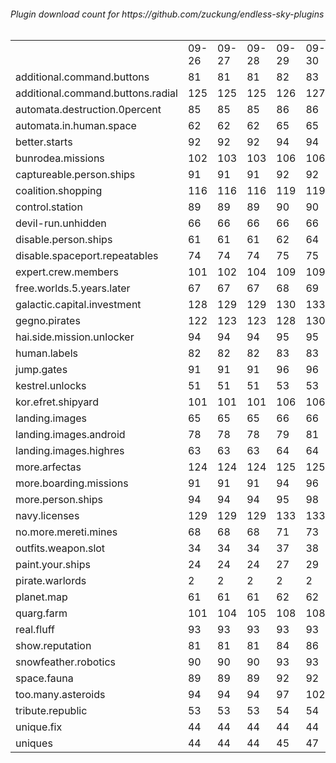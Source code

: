 <h6>Plugin download count for https://github.com/zuckung/endless-sky-plugins<br>
<br>
<table>
	<tr>
		<td></td>
		<td>09-26</td>
		<td>09-27</td>
		<td>09-28</td>
		<td>09-29</td>
		<td>09-30</td>
		<td>10-01</td>
		<td>10-02</td>
		<td>today +</td>
	</tr>
	<tr>
		<td>additional.command.buttons</td>
		<td>81</td>
		<td>81</td>
		<td>81</td>
		<td>82</td>
		<td>83</td>
		<td>84</td>
		<td>84</td>
		<td></td>
	</tr>
	<tr>
		<td>additional.command.buttons.radial</td>
		<td>125</td>
		<td>125</td>
		<td>125</td>
		<td>126</td>
		<td>127</td>
		<td>127</td>
		<td>128</td>
		<td>+ 1</td>
	</tr>
	<tr>
		<td>automata.destruction.0percent</td>
		<td>85</td>
		<td>85</td>
		<td>85</td>
		<td>86</td>
		<td>86</td>
		<td>86</td>
		<td>86</td>
		<td></td>
	</tr>
	<tr>
		<td>automata.in.human.space</td>
		<td>62</td>
		<td>62</td>
		<td>62</td>
		<td>65</td>
		<td>65</td>
		<td>65</td>
		<td>65</td>
		<td></td>
	</tr>
	<tr>
		<td>better.starts</td>
		<td>92</td>
		<td>92</td>
		<td>92</td>
		<td>94</td>
		<td>94</td>
		<td>94</td>
		<td>94</td>
		<td></td>
	</tr>
	<tr>
		<td>bunrodea.missions</td>
		<td>102</td>
		<td>103</td>
		<td>103</td>
		<td>106</td>
		<td>106</td>
		<td>106</td>
		<td>106</td>
		<td></td>
	</tr>
	<tr>
		<td>captureable.person.ships</td>
		<td>91</td>
		<td>91</td>
		<td>91</td>
		<td>92</td>
		<td>92</td>
		<td>92</td>
		<td>92</td>
		<td></td>
	</tr>
	<tr>
		<td>coalition.shopping</td>
		<td>116</td>
		<td>116</td>
		<td>116</td>
		<td>119</td>
		<td>119</td>
		<td>119</td>
		<td>119</td>
		<td></td>
	</tr>
	<tr>
		<td>control.station</td>
		<td>89</td>
		<td>89</td>
		<td>89</td>
		<td>90</td>
		<td>90</td>
		<td>90</td>
		<td>90</td>
		<td></td>
	</tr>
	<tr>
		<td>devil-run.unhidden</td>
		<td>66</td>
		<td>66</td>
		<td>66</td>
		<td>66</td>
		<td>66</td>
		<td>66</td>
		<td>66</td>
		<td></td>
	</tr>
	<tr>
		<td>disable.person.ships</td>
		<td>61</td>
		<td>61</td>
		<td>61</td>
		<td>62</td>
		<td>64</td>
		<td>64</td>
		<td>64</td>
		<td></td>
	</tr>
	<tr>
		<td>disable.spaceport.repeatables</td>
		<td>74</td>
		<td>74</td>
		<td>74</td>
		<td>75</td>
		<td>75</td>
		<td>75</td>
		<td>75</td>
		<td></td>
	</tr>
	<tr>
		<td>expert.crew.members</td>
		<td>101</td>
		<td>102</td>
		<td>104</td>
		<td>109</td>
		<td>109</td>
		<td>110</td>
		<td>110</td>
		<td></td>
	</tr>
	<tr>
		<td>free.worlds.5.years.later</td>
		<td>67</td>
		<td>67</td>
		<td>67</td>
		<td>68</td>
		<td>69</td>
		<td>69</td>
		<td>69</td>
		<td></td>
	</tr>
	<tr>
		<td>galactic.capital.investment</td>
		<td>128</td>
		<td>129</td>
		<td>129</td>
		<td>130</td>
		<td>133</td>
		<td>134</td>
		<td>134</td>
		<td></td>
	</tr>
	<tr>
		<td>gegno.pirates</td>
		<td>122</td>
		<td>123</td>
		<td>123</td>
		<td>128</td>
		<td>130</td>
		<td>130</td>
		<td>130</td>
		<td></td>
	</tr>
	<tr>
		<td>hai.side.mission.unlocker</td>
		<td>94</td>
		<td>94</td>
		<td>94</td>
		<td>95</td>
		<td>95</td>
		<td>95</td>
		<td>95</td>
		<td></td>
	</tr>
	<tr>
		<td>human.labels</td>
		<td>82</td>
		<td>82</td>
		<td>82</td>
		<td>83</td>
		<td>83</td>
		<td>83</td>
		<td>83</td>
		<td></td>
	</tr>
	<tr>
		<td>jump.gates</td>
		<td>91</td>
		<td>91</td>
		<td>91</td>
		<td>96</td>
		<td>96</td>
		<td>96</td>
		<td>96</td>
		<td></td>
	</tr>
	<tr>
		<td>kestrel.unlocks</td>
		<td>51</td>
		<td>51</td>
		<td>51</td>
		<td>53</td>
		<td>53</td>
		<td>54</td>
		<td>54</td>
		<td></td>
	</tr>
	<tr>
		<td>kor.efret.shipyard</td>
		<td>101</td>
		<td>101</td>
		<td>101</td>
		<td>106</td>
		<td>106</td>
		<td>107</td>
		<td>107</td>
		<td></td>
	</tr>
	<tr>
		<td>landing.images</td>
		<td>65</td>
		<td>65</td>
		<td>65</td>
		<td>66</td>
		<td>66</td>
		<td>66</td>
		<td>66</td>
		<td></td>
	</tr>
	<tr>
		<td>landing.images.android</td>
		<td>78</td>
		<td>78</td>
		<td>78</td>
		<td>79</td>
		<td>81</td>
		<td>81</td>
		<td>81</td>
		<td></td>
	</tr>
	<tr>
		<td>landing.images.highres</td>
		<td>63</td>
		<td>63</td>
		<td>63</td>
		<td>64</td>
		<td>64</td>
		<td>64</td>
		<td>64</td>
		<td></td>
	</tr>
	<tr>
		<td>more.arfectas</td>
		<td>124</td>
		<td>124</td>
		<td>124</td>
		<td>125</td>
		<td>125</td>
		<td>126</td>
		<td>126</td>
		<td></td>
	</tr>
	<tr>
		<td>more.boarding.missions</td>
		<td>91</td>
		<td>91</td>
		<td>91</td>
		<td>94</td>
		<td>96</td>
		<td>96</td>
		<td>96</td>
		<td></td>
	</tr>
	<tr>
		<td>more.person.ships</td>
		<td>94</td>
		<td>94</td>
		<td>94</td>
		<td>95</td>
		<td>98</td>
		<td>98</td>
		<td>98</td>
		<td></td>
	</tr>
	<tr>
		<td>navy.licenses</td>
		<td>129</td>
		<td>129</td>
		<td>129</td>
		<td>133</td>
		<td>133</td>
		<td>133</td>
		<td>133</td>
		<td></td>
	</tr>
	<tr>
		<td>no.more.mereti.mines</td>
		<td>68</td>
		<td>68</td>
		<td>68</td>
		<td>71</td>
		<td>73</td>
		<td>73</td>
		<td>73</td>
		<td></td>
	</tr>
	<tr>
		<td>outfits.weapon.slot</td>
		<td>34</td>
		<td>34</td>
		<td>34</td>
		<td>37</td>
		<td>38</td>
		<td>38</td>
		<td>38</td>
		<td></td>
	</tr>
	<tr>
		<td>paint.your.ships</td>
		<td>24</td>
		<td>24</td>
		<td>24</td>
		<td>27</td>
		<td>29</td>
		<td>30</td>
		<td>30</td>
		<td></td>
	</tr>
	<tr>
		<td>pirate.warlords</td>
		<td>2</td>
		<td>2</td>
		<td>2</td>
		<td>2</td>
		<td>2</td>
		<td>2</td>
		<td>2</td>
		<td></td>
	</tr>
	<tr>
		<td>planet.map</td>
		<td>61</td>
		<td>61</td>
		<td>61</td>
		<td>62</td>
		<td>62</td>
		<td>62</td>
		<td>62</td>
		<td></td>
	</tr>
	<tr>
		<td>quarg.farm</td>
		<td>101</td>
		<td>104</td>
		<td>105</td>
		<td>108</td>
		<td>108</td>
		<td>109</td>
		<td>109</td>
		<td></td>
	</tr>
	<tr>
		<td>real.fluff</td>
		<td>93</td>
		<td>93</td>
		<td>93</td>
		<td>93</td>
		<td>93</td>
		<td>93</td>
		<td>93</td>
		<td></td>
	</tr>
	<tr>
		<td>show.reputation</td>
		<td>81</td>
		<td>81</td>
		<td>81</td>
		<td>84</td>
		<td>86</td>
		<td>86</td>
		<td>86</td>
		<td></td>
	</tr>
	<tr>
		<td>snowfeather.robotics</td>
		<td>90</td>
		<td>90</td>
		<td>90</td>
		<td>93</td>
		<td>93</td>
		<td>93</td>
		<td>93</td>
		<td></td>
	</tr>
	<tr>
		<td>space.fauna</td>
		<td>89</td>
		<td>89</td>
		<td>89</td>
		<td>92</td>
		<td>92</td>
		<td>92</td>
		<td>92</td>
		<td></td>
	</tr>
	<tr>
		<td>too.many.asteroids</td>
		<td>94</td>
		<td>94</td>
		<td>94</td>
		<td>97</td>
		<td>102</td>
		<td>104</td>
		<td>104</td>
		<td></td>
	</tr>
	<tr>
		<td>tribute.republic</td>
		<td>53</td>
		<td>53</td>
		<td>53</td>
		<td>54</td>
		<td>54</td>
		<td>54</td>
		<td>54</td>
		<td></td>
	</tr>
	<tr>
		<td>unique.fix</td>
		<td>44</td>
		<td>44</td>
		<td>44</td>
		<td>44</td>
		<td>44</td>
		<td>44</td>
		<td>44</td>
		<td></td>
	</tr>
	<tr>
		<td>uniques</td>
		<td>44</td>
		<td>44</td>
		<td>44</td>
		<td>45</td>
		<td>47</td>
		<td>50</td>
		<td>50</td>
		<td></td>
	</tr>
</table>
</h6>
